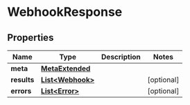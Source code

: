 

# WebhookResponse


## Properties

Name | Type | Description | Notes
------------ | ------------- | ------------- | -------------
**meta** | [**MetaExtended**](MetaExtended.md) |  | 
**results** | [**List&lt;Webhook&gt;**](Webhook.md) |  |  [optional]
**errors** | [**List&lt;Error&gt;**](Error.md) |  |  [optional]



